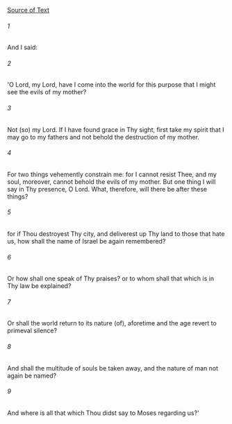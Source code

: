 [Source of Text](https://github.com/scrollmapper/bible_databases_deuterocanonical)

###### 1
And I said:

###### 2
'O Lord, my Lord, have I come into the world for this purpose that I might see the evils of my mother?

###### 3
Not (so) my Lord. If I have found grace in Thy sight, first take my spirit that I may go to my fathers and not behold the destruction of my mother.

###### 4
For two things vehemently constrain me: for I cannot resist Thee, and my soul, moreover, cannot behold the evils of my mother. But one thing I will say in Thy presence, O Lord. What, therefore, will there be after these things?

###### 5
for if Thou destroyest Thy city, and deliverest up Thy land to those that hate us, how shall the name of Israel be again remembered?

###### 6
Or how shall one speak of Thy praises? or to whom shall that which is in Thy law be explained?

###### 7
Or shall the world return to its nature (of), aforetime and the age revert to primeval silence?

###### 8
And shall the multitude of souls be taken away, and the nature of man not again be named?

###### 9
And where is all that which Thou didst say to Moses regarding us?'